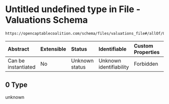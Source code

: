 # Untitled undefined type in File - Valuations Schema

```txt
https://opencaptablecoalition.com/schema/files/valuations_file#/allOf/0
```



| Abstract            | Extensible | Status         | Identifiable            | Custom Properties | Additional Properties | Access Restrictions | Defined In                                                                                            |
| :------------------ | :--------- | :------------- | :---------------------- | :---------------- | :-------------------- | :------------------ | :---------------------------------------------------------------------------------------------------- |
| Can be instantiated | No         | Unknown status | Unknown identifiability | Forbidden         | Allowed               | none                | [ValuationsFile.schema.json*](../flattened_schemas/ValuationsFile.schema.json "open original schema") |

## 0 Type

unknown
